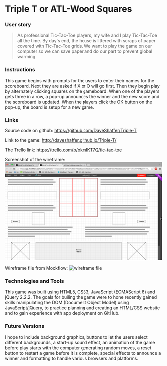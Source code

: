 # Triple T or ATL-Wood Squares

### User story
>As professional Tic-Tac-Toe players, my wife and I play Tic-Tac-Toe all the time. By day's end, the house is littered with scraps of paper covered with Tic-Tac-Toe grids. We want to play the game on our computer so we can save paper and do our part to prevent global warming.

### Instructions
This game begins with prompts for the users to enter their names for the scoreboard.  Next they are asked if X or O will go first.  Then they begin play by alternately clicking squares on the gameboard.  When one of the players gets three in a row, a pop-up announces the winner and the new score and the scoreboard is updated.  When the players click the OK button on the pop-up, the board is setup for a new game.

### Links
Source code on github:
https://github.com/DaveShaffer/Triple-T

Link to the game:
http://daveshaffer.github.io/Triple-T/

The Trello link:
https://trello.com/b/okmIKT7Q/tic-tac-toe

Screenshot of the wireframe:
![#wireframe](https://github.com/DaveShaffer/Tictactoetest/blob/master/Screen_Shot_2016-04-02_at_10.21.45_PM.png)

Wireframe file from Mockflow:
![wireframe file](https://github.com/DaveShaffer/Tictactoetest/blob/master/WireframeComponent.mflib)


### Technologies and Tools
This game was built using HTML5, CSS3, JavaScript (ECMAScript 6) and jQuery 2.2.2.  The goals for builing the game were to hone recently gained skills manipulating the DOM (Document Object Model) using JavaScript/jQuery, to practice planning and creating an HTML/CSS website and to gain experience with app deployment on GitHub.

### Future Versions
I hope to include background graphics, buttons to let the users select different backgrounds, a start-up sound effect, an animation of the game before play starts with the computer generating random moves, a reset button to restart a game before it is complete, special effects to announce a winner and formatting to handle various browsers and platforms.
